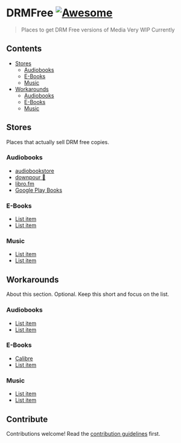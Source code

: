 # DRMFree [![Awesome](https://awesome.re/badge.svg)](https://awesome.re)

> Places to get DRM Free versions of Media
> Very WIP Currently

## Contents

- [Stores](#stores)
  - [Audiobooks](#audiobooks)
  - [E-Books](#e-books)
  - [Music](#music)
- [Workarounds](#workarounds)
  - [Audiobooks](#audiobooks-1)
  - [E-Books](#e-books-1)
  - [Music](#music-1)

## Stores

Places that actually sell DRM free copies.

### Audiobooks

- [audiobookstore](https://audiobookstore.com/)
- [downpour 🌟](https://www.downpour.com/)
- [libro.fm](https://libro.fm/)
- [Google Play Books](https://play.google.com/store/books/category/audiobooks)

### E-Books

- [List item](http://example.com)
- [List item](http://example.com)

### Music

- [List item](http://example.com)
- [List item](http://example.com)

## Workarounds

About this section. Optional. Keep this short and focus on the list.

### Audiobooks

- [List item](http://example.com)
- [List item](http://example.com)


### E-Books

- [Calibre](https://calibre-ebook.com)
- [List item](http://example.com)

### Music

- [List item](http://example.com)
- [List item](http://example.com)

## Contribute

Contributions welcome! Read the [contribution guidelines](contributing.md) first.
